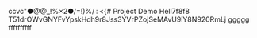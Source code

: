 ccvc"●@@_!%×2●/=!)%/÷<{# Project Demo
Hell7f8f8
T51drOWvGNYFvYpskHdh9r8Jss3YVrPZojSeMAvU9lY8N920RmLj
ggggg
ffffffffff
